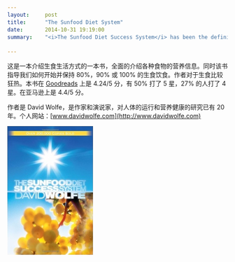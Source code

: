 ```yaml
---
layout:     post
title:      "The Sunfood Diet System"
date:       2014-10-31 19:19:00
summary:    "<i>The Sunfood Diet Success System</i> has been the definitive book on the raw food lifestyle. Now after more than seven years, David Wolfe has rigorously rewritten the entire book in order to offer the most complete, up-to-date nutrition information possible."

---
```


这是一本介绍生食生活方式的一本书，全面的介绍各种食物的营养信息。同时该书指导我们如何开始并保持 80%，90% 或 100% 的生食饮食。作者对于生食比较狂热。本书在
[Goodreads](http://www.goodreads.com/book/show/40993.The_Sunfood_Diet_Success_System)
上是 4.24/5 分，有 50% 打了 5 星，27% 的人打了 4 星。在亚马逊上是 4.4/5 分。

作者是 David Wolfe，是作家和演说家，对人体的运行和营养健康的研究已有 20 年。个人网站：[www.davidwolfe.com](http://www.davidwolfe.com)

<a href="http://www.amazon.com/The-Sunfood-Diet-Success-System/dp/1556437498">
    <img src="/images/the-sunfood-diet.jpg" alt="The Sunfood Diet Success System">
</a>
